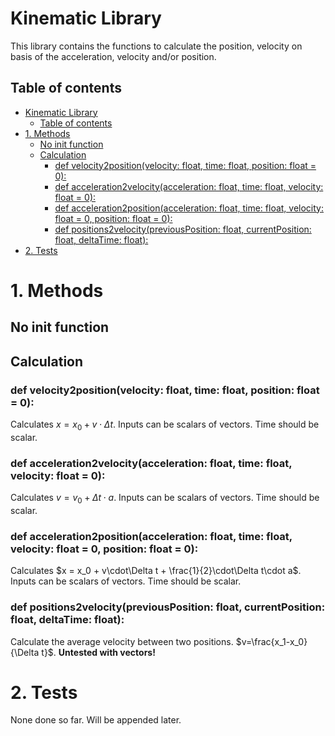 # Kinematic Library

This library contains the functions to calculate the position, velocity on basis of the acceleration, velocity and/or position.

## Table of contents

- [Kinematic Library](#kinematic-library)
  - [Table of contents](#table-of-contents)
- [1. Methods](#1-methods)
  - [No init function](#no-init-function)
  - [Calculation](#calculation)
    - [def velocity2position(velocity: float, time: float, position: float = 0):](#def-velocity2positionvelocity-float-time-float-position-float--0)
    - [def acceleration2velocity(acceleration: float, time: float, velocity: float = 0):](#def-acceleration2velocityacceleration-float-time-float-velocity-float--0)
    - [def acceleration2position(acceleration: float, time: float, velocity: float = 0, position: float = 0):](#def-acceleration2positionacceleration-float-time-float-velocity-float--0-position-float--0)
    - [def positions2velocity(previousPosition: float, currentPosition: float, deltaTime: float):](#def-positions2velocitypreviousposition-float-currentposition-float-deltatime-float)
- [2. Tests](#2-tests)

# 1. Methods

## No init function

## Calculation

### def velocity2position(velocity: float, time: float, position: float = 0):
Calculates $x = x_0 + v\cdot\Delta t$. Inputs can be scalars of vectors. Time should be scalar.

### def acceleration2velocity(acceleration: float, time: float, velocity: float = 0):
Calculates $v = v_0 + \Delta t\cdot a$. Inputs can be scalars of vectors. Time should be scalar.

### def acceleration2position(acceleration: float, time: float, velocity: float = 0, position: float = 0):
Calculates $x = x_0 + v\cdot\Delta t + \frac{1}{2}\cdot\Delta t\cdot a$. Inputs can be scalars of vectors. Time should be scalar.
     
    
### def positions2velocity(previousPosition: float, currentPosition: float, deltaTime: float):
Calculate the average velocity between two positions. $v=\frac{x_1-x_0}{\Delta t}$. **Untested with vectors!**

# 2. Tests

None done so far. Will be appended later.